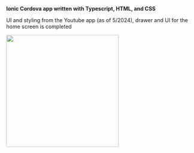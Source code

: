 **Ionic Cordova app written with Typescript, HTML, and CSS**

UI and styling from the Youtube app (as of 5/2024), drawer and UI for the home screen is completed


<img src="https://github.com/dwelch527/YoutubeUI/assets/18079214/a9fc5a4a-6c44-4fb6-891e-bea8264dc48c" style="width:300px;"/>
